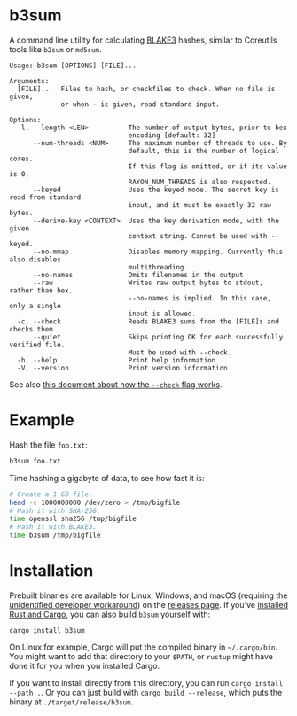 # b3sum

A command line utility for calculating
[BLAKE3](https://github.com/BLAKE3-team/BLAKE3) hashes, similar to
Coreutils tools like `b2sum` or `md5sum`.

```
Usage: b3sum [OPTIONS] [FILE]...

Arguments:
  [FILE]...  Files to hash, or checkfiles to check. When no file is given,
             or when - is given, read standard input.

Options:
  -l, --length <LEN>          The number of output bytes, prior to hex
                              encoding [default: 32]
      --num-threads <NUM>     The maximum number of threads to use. By
                              default, this is the number of logical cores.
                              If this flag is omitted, or if its value is 0,
                              RAYON_NUM_THREADS is also respected.
      --keyed                 Uses the keyed mode. The secret key is read from standard
                              input, and it must be exactly 32 raw bytes.
      --derive-key <CONTEXT>  Uses the key derivation mode, with the given
                              context string. Cannot be used with --keyed.
      --no-mmap               Disables memory mapping. Currently this also disables
                              multithreading.
      --no-names              Omits filenames in the output
      --raw                   Writes raw output bytes to stdout, rather than hex.
                              --no-names is implied. In this case, only a single
                              input is allowed.
  -c, --check                 Reads BLAKE3 sums from the [FILE]s and checks them
      --quiet                 Skips printing OK for each successfully verified file.
                              Must be used with --check.
  -h, --help                  Print help information
  -V, --version               Print version information
```

See also [this document about how the `--check` flag
works](https://github.com/BLAKE3-team/BLAKE3/blob/master/b3sum/what_does_check_do.md).

# Example

Hash the file `foo.txt`:

```bash
b3sum foo.txt
```

Time hashing a gigabyte of data, to see how fast it is:

```bash
# Create a 1 GB file.
head -c 1000000000 /dev/zero > /tmp/bigfile
# Hash it with SHA-256.
time openssl sha256 /tmp/bigfile
# Hash it with BLAKE3.
time b3sum /tmp/bigfile
```


# Installation

Prebuilt binaries are available for Linux, Windows, and macOS (requiring
the [unidentified developer
workaround](https://support.apple.com/guide/mac-help/open-a-mac-app-from-an-unidentified-developer-mh40616/mac))
on the [releases page](https://github.com/BLAKE3-team/BLAKE3/releases).
If you've [installed Rust and
Cargo](https://doc.rust-lang.org/cargo/getting-started/installation.html),
you can also build `b3sum` yourself with:

```
cargo install b3sum
```

On Linux for example, Cargo will put the compiled binary in
`~/.cargo/bin`. You might want to add that directory to your `$PATH`, or
`rustup` might have done it for you when you installed Cargo.

If you want to install directly from this directory, you can run `cargo
install --path .`. Or you can just build with `cargo build --release`,
which puts the binary at `./target/release/b3sum`.
